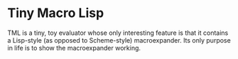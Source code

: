 # Tiny Macro Lisp
TML is a tiny, toy evaluator whose only interesting feature is that it contains a Lisp-style (as opposed to Scheme-style) macroexpander.  Its only purpose in life is to show the macroexpander working.